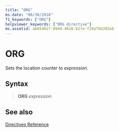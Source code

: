 ```yaml
---
title: "ORG"
ms.date: "08/30/2018"
f1_keywords: ["ORG"]
helpviewer_keywords: ["ORG directive"]
ms.assetid: ab654827-99dd-4018-b27e-f29a7bb392eb
---
```

# ORG

Sets the location counter to *expression*.

## Syntax

> **ORG** *expression*

## See also

[Directives Reference](../../assembler/masm/directives-reference.md)<br/>